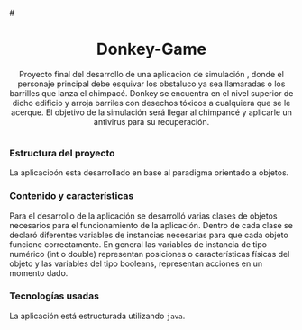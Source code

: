 #<h1 align="center"> Donkey-Game</h1>
<p align="center"> Proyecto final del desarrollo de una aplicacion de simulación , donde el personaje principal debe esquivar los obstaluco ya sea llamaradas o los barrilles que lanza el chimpacé. 
Donkey se encuentra en el nivel superior de dicho edificio y arroja barriles con desechos tóxicos a cualquiera que se le  acerque. 
El objetivo de la simulación será llegar al chimpancé y aplicarle un antivirus para su recuperación.</p>
<p align="center"><img src=""/></p>

### Estructura del proyecto
La aplicacioón esta desarrollado en base al paradigma orientado a objetos.

### Contenido y características
Para el desarrollo de la aplicación se desarrolló varias clases de objetos necesarios para el funcionamiento de la aplicación. 
Dentro de cada clase se declaró diferentes variables de instancias necesarias para que cada objeto funcione correctamente. 
En general las variables de instancia de tipo numérico (int o double) representan posiciones o características físicas del objeto y las variables del tipo booleans, representan acciones en un momento dado.

### Tecnologías usadas
La aplicación está estructurada utilizando
`java`.

